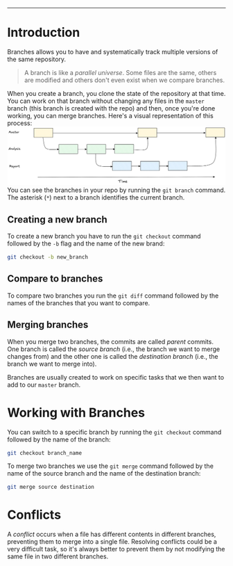 ***
# Introduction

Branches allows you to have and systematically track multiple versions of the same repository.

> A branch is like a _parallel universe_. Some files are the same, others are modified and others don't even exist when we compare branches.

When you create a branch, you clone the state of the repository at that time. You can work on that branch without changing any files in the `master` branch (this branch is created with the repo) and then, once you're done working, you can merge branches. Here's a visual representation of this process:
![git-branch-flow](attachments/git-branch-flow.png)
You can see the branches in your repo by running the `git branch` command. The asterisk (`*`) next to a branch identifies the current branch.
## Creating a new branch

To create a new branch you have to run the `git checkout` command followed by the `-b` flag and the name of the new brand:
```zsh
git checkout -b new_branch
```
## Compare to branches

To compare two branches you run the `git diff` command followed by the names of the branches that you want to compare.
## Merging branches

When you merge two branches, the commits are called _parent_ commits. One branch is called the _source_ _branch_ (i.e., the branch we want to merge changes from) and the other one is called the _destination branch_ (i.e., the branch we want to merge into).

Branches are usually created to work on specific tasks that we then want to add to our `master` branch.
# Working with Branches

You can switch to a specific branch by running the `git checkout` command followed by the name of the branch:
```zsh
git checkout branch_name
```
To merge two branches we use the `git merge` command followed by the name of the source branch and the name of the destination branch:
```zsh
git merge source destination
```
# Conflicts

A _conflict_ occurs when a file has different contents in different branches, preventing them to merge into a single file. Resolving conflicts could be a very difficult task, so it's always better to prevent them by not modifying the same file in two different branches.